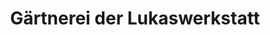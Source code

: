 ---
title: "Gärtnerei der Lukaswerkstatt"
url: /zwickau/gaertnerei-der-lukaswerkstatt/
shop: Blumen
---